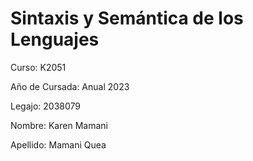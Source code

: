 # Sintaxis y Semántica de los Lenguajes 

Curso: K2051

Año de Cursada: Anual 2023

Legajo: 2038079

Nombre: Karen Mamani

Apellido: Mamani Quea 
